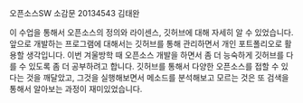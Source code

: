 오픈소스SW 소감문
20134543 김태완

이 수업을 통해서 오픈소스의 정의와 라이센스, 깃허브에 대해 자세히 알 수 있었습니다.
앞으로 개발하는 프로그램에 대해서는 깃허브를 통해 관리하면서 개인 포트폴리오로 활용할 생각입니다.
이번 겨울방학 때 오픈소스 개발을 하면서 좀 더 능숙하게 깃허브를 다를 수 있도록 좀 더 공부하려고 합니다.
깃허브를 통해서 다양한 오픈소스를 접할 수 있다는 것을 깨달았고, 그것을 실행해보면서 메소드를 분석해보고 모르는 것은 또 검색을 통해서 알아보는 과정이 재미있었습니다.
